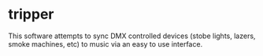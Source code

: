 tripper
=======

This software attempts to sync DMX controlled devices (stobe lights, lazers, smoke machines, etc) to music via an easy to use interface.

